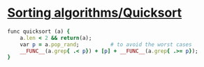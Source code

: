 [1]: http://rosettacode.org/wiki/Sorting_algorithms/Quicksort

# [Sorting algorithms/Quicksort][1]

```ruby
func quicksort (a) {
    a.len < 2 && return(a);
    var p = a.pop_rand;          # to avoid the worst cases
    __FUNC__(a.grep{ .< p}) + [p] + __FUNC__(a.grep{ .>= p});
}
```